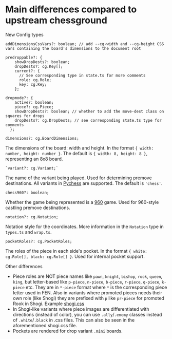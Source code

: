 Main differences compared to upstream chessground
===
New Config types

`addDimensionsCssVars?: boolean; // add --cg-width and --cg-height CSS vars containing the board's dimensions to the document root`

```
predroppable?: {
    showDropDests?: boolean;
    dropDests?: cg.Key[];
    current?: {
      // See corresponding type in state.ts for more comments
      role: cg.Role;
      key: cg.Key;
    };
```
```
dropmode?: {
    active?: boolean;
    piece?: cg.Piece;
    showDropDests?: boolean; // whether to add the move-dest class on squares for drops
    dropDests?: cg.DropDests; // see corresponding state.ts type for comments
  };
```

```
dimensions?: cg.BoardDimensions;
```
The dimensions of the board: width and height. In the format `{ width: number, height: number }`. The default is `{ width: 8, height: 8 }`, representing an 8x8 board.

```
`variant?: cg.Variant;`
```
The name of the variant being played. Used for determining premove destinations. All variants in [Pychess](https://www.pychess.org) are supported. The default is `'chess'`.

```
chess960?: boolean;
```
Whether the game being represented is a [960](https://lichess.org/variant/chess960) game. Used for 960-style castling premove destinations.

```
notation?: cg.Notation;
```
Notation style for the coordinates. More information in the `Notation` type in `types.ts` and `wrap.ts`.

```
pocketRoles?: cg.PocketRoles;
```
The roles of the piece in each side's pocket. In the format `{ white: cg.Role[], black: cg.Role[] }`. Used for internal pocket support.

Other differences
- Piece roles are NOT piece names like `pawn`, `knight`, `bishop`, `rook`, `queen`, `king`,
   but letter-based like `p-piece`, `n-piece`, `b-piece`, `r-piece`, `q-piece`, `k-piece` etc.
   They are in `*-piece` format where `*` is the corresponding piece letter used in FEN.
   Also in variants where promoted pieces needs their own role (like Shogi)
   they are prefixed with `p` like `pr-piece` for promoted Rook in Shogi.
   Example [shogi.css](https://github.com/gbtami/pychess-variants/blob/master/static/piece/shogi/shogi.css)
- In Shogi-like variants where piece images are differentiated with directions (instead of color),
    you can use `.ally`/`.enemy` classes instead of `.white`/`.black` in .css files.
    This can also be seen in the aforementioned shogi.css file.
- Pockets are rendered for drop variant `.mini` boards.
